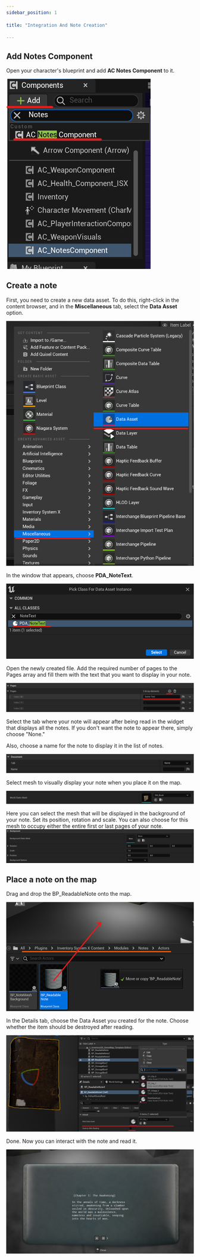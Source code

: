 ```yaml
---
sidebar_position: 1

title: "Integration And Note Creation"

---
```


## Add Notes Component

Open your character's blueprint and add **AC Notes Component** to it.

![img.png](img%2Fimg.png)

## Create a note

First, you need to create a new data asset. To do this, right-click in the content browser, and in the **Miscellaneous**
tab, select the **Data Asset** option.

![img_1.png](img%2Fimg_1.png)

In the window that appears, choose **PDA_NoteText**.

![img_2.png](img%2Fimg_2.png)

Open the newly created file.
Add the required number of pages to the Pages array and fill them with the text that you want to display in your note.

![img_3.png](img%2Fimg_3.png)

Select the tab where your note will appear after being read in the widget that displays all the notes. If you don't want
the note to appear there, simply choose "None."

Also, choose a name for the note to display it in the list of notes.

![img_4.png](img%2Fimg_4.png)

Select mesh to visually display your note when you place it on the map.

![img_5.png](img%2Fimg_5.png)

Here you can select the mesh that will be displayed in the background of your note. Set its position, rotation and
scale.
You can also choose for this mesh to occupy either the entire first or last pages of your note.
![img_6.png](img%2Fimg_6.png)

## Place a note on the map

Drag and drop the BP_ReadableNote onto the map.

![img_7.png](img%2Fimg_7.png)

In the Details tab, choose the Data Asset you created for the note. Choose whether the item should be destroyed after
reading.

![img_8.png](img%2Fimg_8.png)

Done. Now you can interact with the note and read it.

![img_9.png](img%2Fimg_9.png)